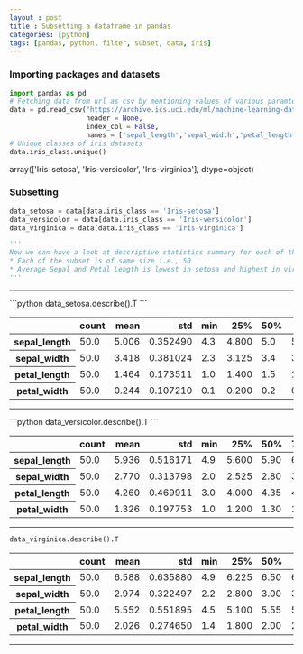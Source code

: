 ```yaml
---
layout : post
title : Subsetting a dataframe in pandas
categories: [python]
tags: [pandas, python, filter, subset, data, iris]
---
```


### Importing packages and datasets
```python
import pandas as pd
# Fetching data from url as csv by mentioning values of various paramters
data = pd.read_csv("https://archive.ics.uci.edu/ml/machine-learning-databases/iris/iris.data",
                   header = None,
                   index_col = False,
                   names = ['sepal_length','sepal_width','petal_length','petal_width','iris_class'])
# Unique classes of iris datasets
data.iris_class.unique()
```
>
 array(['Iris-setosa', 'Iris-versicolor', 'Iris-virginica'], dtype=object)


### Subsetting

```python
data_setosa = data[data.iris_class == 'Iris-setosa']
data_versicolor = data[data.iris_class == 'Iris-versicolor']
data_virginica = data[data.iris_class == 'Iris-virginica']

'''
Now we can have a look at descriptive statistics summary for each of the subset and can make inference like following -
* Each of the subset is of same size i.e., 50
* Average Sepal and Petal Length is lowest in setosa and highest in virginica
'''
```
<hr>
```python
data_setosa.describe().T
```
<div class="table-responsive">
<table class="table-sm table-hover table-striped table-condensed table-bordered">
  <thead>
    <tr style="text-align: right;">
      <th></th>
      <th>count</th>
      <th>mean</th>
      <th>std</th>
      <th>min</th>
      <th>25%</th>
      <th>50%</th>
      <th>75%</th>
      <th>max</th>
    </tr>
  </thead>
  <tbody>
    <tr>
      <th>sepal_length</th>
      <td>50.0</td>
      <td>5.006</td>
      <td>0.352490</td>
      <td>4.3</td>
      <td>4.800</td>
      <td>5.0</td>
      <td>5.200</td>
      <td>5.8</td>
    </tr>
    <tr>
      <th>sepal_width</th>
      <td>50.0</td>
      <td>3.418</td>
      <td>0.381024</td>
      <td>2.3</td>
      <td>3.125</td>
      <td>3.4</td>
      <td>3.675</td>
      <td>4.4</td>
    </tr>
    <tr>
      <th>petal_length</th>
      <td>50.0</td>
      <td>1.464</td>
      <td>0.173511</td>
      <td>1.0</td>
      <td>1.400</td>
      <td>1.5</td>
      <td>1.575</td>
      <td>1.9</td>
    </tr>
    <tr>
      <th>petal_width</th>
      <td>50.0</td>
      <td>0.244</td>
      <td>0.107210</td>
      <td>0.1</td>
      <td>0.200</td>
      <td>0.2</td>
      <td>0.300</td>
      <td>0.6</td>
    </tr>
  </tbody>
</table>
</div>

<hr>
```python
data_versicolor.describe().T
```
<div class="table-responsive">
<table class="table-sm table-hover table-striped table-condensed table-bordered w-40">
  <thead>
    <tr style="text-align: right;">
      <th></th>
      <th>count</th>
      <th>mean</th>
      <th>std</th>
      <th>min</th>
      <th>25%</th>
      <th>50%</th>
      <th>75%</th>
      <th>max</th>
    </tr>
  </thead>
  <tbody>
    <tr>
      <th>sepal_length</th>
      <td>50.0</td>
      <td>5.936</td>
      <td>0.516171</td>
      <td>4.9</td>
      <td>5.600</td>
      <td>5.90</td>
      <td>6.3</td>
      <td>7.0</td>
    </tr>
    <tr>
      <th>sepal_width</th>
      <td>50.0</td>
      <td>2.770</td>
      <td>0.313798</td>
      <td>2.0</td>
      <td>2.525</td>
      <td>2.80</td>
      <td>3.0</td>
      <td>3.4</td>
    </tr>
    <tr>
      <th>petal_length</th>
      <td>50.0</td>
      <td>4.260</td>
      <td>0.469911</td>
      <td>3.0</td>
      <td>4.000</td>
      <td>4.35</td>
      <td>4.6</td>
      <td>5.1</td>
    </tr>
    <tr>
      <th>petal_width</th>
      <td>50.0</td>
      <td>1.326</td>
      <td>0.197753</td>
      <td>1.0</td>
      <td>1.200</td>
      <td>1.30</td>
      <td>1.5</td>
      <td>1.8</td>
    </tr>
  </tbody>
</table>
</div>
<hr>

```python
data_virginica.describe().T
```
<div class="table-responsive">
<table class="table-sm table-hover table-striped table-condensed table-bordered">
  <thead>
    <tr style="text-align: right;">
      <th></th>
      <th>count</th>
      <th>mean</th>
      <th>std</th>
      <th>min</th>
      <th>25%</th>
      <th>50%</th>
      <th>75%</th>
      <th>max</th>
    </tr>
  </thead>
  <tbody>
    <tr>
      <th>sepal_length</th>
      <td>50.0</td>
      <td>6.588</td>
      <td>0.635880</td>
      <td>4.9</td>
      <td>6.225</td>
      <td>6.50</td>
      <td>6.900</td>
      <td>7.9</td>
    </tr>
    <tr>
      <th>sepal_width</th>
      <td>50.0</td>
      <td>2.974</td>
      <td>0.322497</td>
      <td>2.2</td>
      <td>2.800</td>
      <td>3.00</td>
      <td>3.175</td>
      <td>3.8</td>
    </tr>
    <tr>
      <th>petal_length</th>
      <td>50.0</td>
      <td>5.552</td>
      <td>0.551895</td>
      <td>4.5</td>
      <td>5.100</td>
      <td>5.55</td>
      <td>5.875</td>
      <td>6.9</td>
    </tr>
    <tr>
      <th>petal_width</th>
      <td>50.0</td>
      <td>2.026</td>
      <td>0.274650</td>
      <td>1.4</td>
      <td>1.800</td>
      <td>2.00</td>
      <td>2.300</td>
      <td>2.5</td>
    </tr>
  </tbody>
</table>
</div>
<hr>
